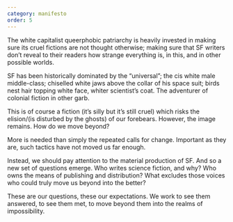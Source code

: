 ```yaml
---
category: manifesto
order: 5
---
```


The white capitalist queerphobic patriarchy is heavily invested in making sure its cruel fictions are not thought otherwise; making sure that SF writers don’t reveal to their readers how strange everything is, in this, and in other possible worlds.

SF has been historically dominated by the “universal”; the cis white male middle-class; chiselled white jaws above the collar of his space suit; birds nest hair topping white face, whiter scientist’s coat. The adventurer of colonial fiction in other garb.

This is of course a fiction (it’s silly but it’s still cruel) which risks the elision/(is disturbed by the ghosts) of our forebears. However, the image remains. How do we move beyond?

More is needed than simply the repeated calls for change. Important as they are, such tactics have not moved us far enough.

Instead, we should pay attention to the material production of SF. And so a new set of questions emerge. Who writes science fiction, and why? Who owns the means of publishing and distribution? What excludes those voices who could truly move us beyond into the better?

These are our questions, these our expectations. We work to see them answered, to see them met, to move beyond them into the realms of impossibility.
